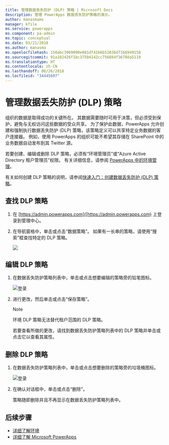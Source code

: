 ```yaml
---
title: 管理数据丢失防护 (DLP) 策略 | Microsoft Docs
description: 管理 PowerApps 数据丢失防护策略的演示。
author: manasmams
manager: kfile
ms.service: powerapps
ms.component: pa-admin
ms.topic: conceptual
ms.date: 03/21/2018
ms.author: manasma
ms.openlocfilehash: 158abc3969090e081df41b6b52036d71b6949150
ms.sourcegitcommit: 91a102426f1bc37504142cc756884f3670da5110
ms.translationtype: HT
ms.contentlocale: zh-CN
ms.lasthandoff: 06/26/2018
ms.locfileid: "34445697"
---
```

# <a name="manage-data-loss-prevention-dlp-policies"></a>管理数据丢失防护 (DLP) 策略
组织的数据是取得成功的关键所在。 其数据需要随时可用于决策，但必须受到保护，避免与无权访问这些数据的受众共享。 为了保护此数据，PowerApps 允许创建和强制执行数据丢失防护 (DLP) 策略，该策略定义可以共享特定业务数据的客户连接器。 例如，使用 PowerApps 的组织可能不希望其存储在 SharePoint 中的业务数据自动发布到其 Twitter 源。

若要创建、编辑或删除 DLP 策略，必须有“环境管理员”或“Azure Active Directory 租户管理员”权限。 有关详细信息，请参阅 [PowerApps 中的环境管理](environments-administration.md)。

有关如何创建 DLP 策略的说明，请参阅[快速入门：创建数据丢失防护 (DLP) 策略](create-dlp-policy.md)。

## <a name="find-a-dlp-policy"></a>查找 DLP 策略
1. 在 [https://admin.powerapps.com]([https://admin.powerapps.com) 上登录到管理中心。
2. 在导航窗格中，单击或点击“数据策略”。 如果有一长串的策略，请使用“搜索”框查找特定的 DLP 策略。

    ![](./media/prevent-data-loss/data-policies.png)

## <a name="edit-a-dlp-policy"></a>编辑 DLP 策略
1. 在数据丢失防护策略列表中，单击或点击想要编辑的策略旁的铅笔图标。

    ![登录](./media/prevent-data-loss/3.png)
2. 进行更改，然后单击或点击“保存策略”。

    > [!NOTE]
    > 环境 DLP 策略无法替代租户范围的 DLP 策略。
    >
    >

    若要查看所做的更改，请找到数据丢失防护策略列表中的 DLP 策略并单击或点击它以查看其属性。

## <a name="delete-a-dlp-policy"></a>删除 DLP 策略
1. 在数据丢失防护策略列表中，单击或点击想要删除的策略旁的垃圾桶图标。

    ![登录](./media/prevent-data-loss/3-delete.png)
4. 在确认对话框中，单击或点击“删除”。

    策略随即删除并且不再显示在数据丢失防护策略列表中。

## <a name="next-steps"></a>后续步骤
* [详细了解环境](environments-administration.md)
* [详细了解 Microsoft PowerApps](../maker/canvas-apps/getting-started.md)
